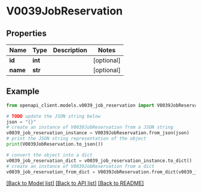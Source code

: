 # V0039JobReservation


## Properties

Name | Type | Description | Notes
------------ | ------------- | ------------- | -------------
**id** | **int** |  | [optional] 
**name** | **str** |  | [optional] 

## Example

```python
from openapi_client.models.v0039_job_reservation import V0039JobReservation

# TODO update the JSON string below
json = "{}"
# create an instance of V0039JobReservation from a JSON string
v0039_job_reservation_instance = V0039JobReservation.from_json(json)
# print the JSON string representation of the object
print(V0039JobReservation.to_json())

# convert the object into a dict
v0039_job_reservation_dict = v0039_job_reservation_instance.to_dict()
# create an instance of V0039JobReservation from a dict
v0039_job_reservation_from_dict = V0039JobReservation.from_dict(v0039_job_reservation_dict)
```
[[Back to Model list]](../README.md#documentation-for-models) [[Back to API list]](../README.md#documentation-for-api-endpoints) [[Back to README]](../README.md)


